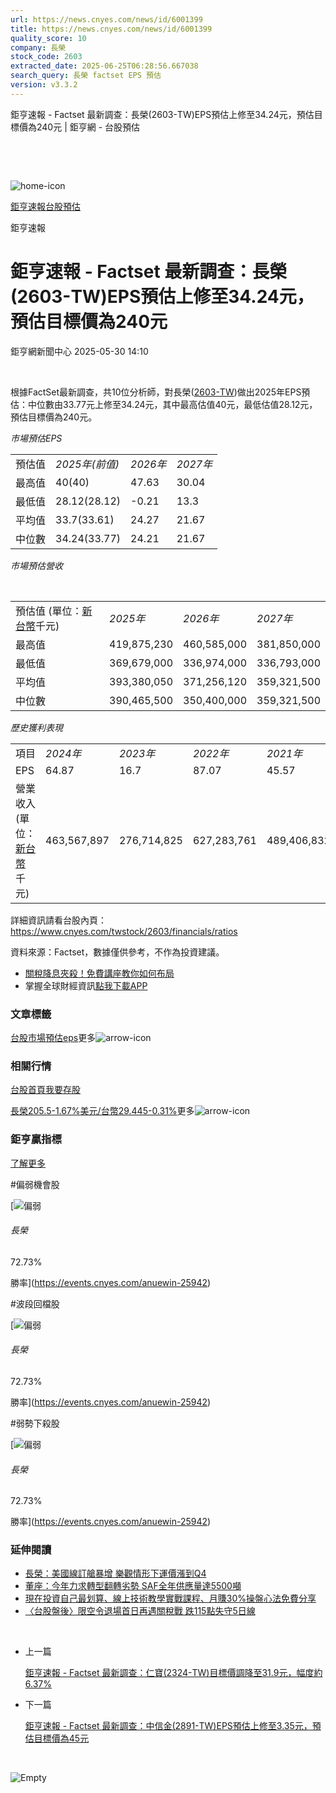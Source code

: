 ```yaml
---
url: https://news.cnyes.com/news/id/6001399
title: https://news.cnyes.com/news/id/6001399
quality_score: 10
company: 長榮
stock_code: 2603
extracted_date: 2025-06-25T06:28:56.667038
search_query: 長榮 factset EPS 預估
version: v3.3.2
---
```


鉅亨速報 - Factset 最新調查：長榮(2603-TW)EPS預估上修至34.24元，預估目標價為240元 | 鉅亨網 - 台股預估

‌

‌

![home-icon](/assets/icons/breadCrumb/symbol-icon-home.svg)

[鉅亨速報](/news/cat/anue_live)[台股預估](/news/cat/tw_forecast)

鉅亨速報

# 鉅亨速報 - Factset 最新調查：長榮(2603-TW)EPS預估上修至34.24元，預估目標價為240元

鉅亨網新聞中心 2025-05-30 14:10

‌

根據FactSet最新調查，共10位分析師，對長榮([2603-TW](https://www.cnyes.com/twstock/2603))做出2025年EPS預估：中位數由33.77元上修至34.24元，其中最高估值40元，最低估值28.12元，預估目標價為240元。

*市場預估EPS*

|  |  |  |  |
| --- | --- | --- | --- |
| 預估值 | *2025年(前值)* | *2026年* | *2027年* |
| 最高值 | 40(40) | 47.63 | 30.04 |
| 最低值 | 28.12(28.12) | -0.21 | 13.3 |
| 平均值 | 33.7(33.61) | 24.27 | 21.67 |
| 中位數 | 34.24(33.77) | 24.21 | 21.67 |

*市場預估營收*

‌

|  |  |  |  |
| --- | --- | --- | --- |
| 預估值 (單位：[新台幣](https://invest.cnyes.com/forex/detail/usdtwd)千元) | *2025年* | *2026年* | *2027年* |
| 最高值 | 419,875,230 | 460,585,000 | 381,850,000 |
| 最低值 | 369,679,000 | 336,974,000 | 336,793,000 |
| 平均值 | 393,380,050 | 371,256,120 | 359,321,500 |
| 中位數 | 390,465,500 | 350,400,000 | 359,321,500 |

*歷史獲利表現*

|  |  |  |  |  |
| --- | --- | --- | --- | --- |
| 項目 | *2024年* | *2023年* | *2022年* | *2021年* |
| EPS | 64.87 | 16.7 | 87.07 | 45.57 |
| 營業收入 (單位：[新台幣](https://invest.cnyes.com/forex/detail/usdtwd)千元) | 463,567,897 | 276,714,825 | 627,283,761 | 489,406,832 |

詳細資訊請看台股內頁：  
<https://www.cnyes.com/twstock/2603/financials/ratios>

資料來源：Factset，數據僅供參考，不作為投資建議。

* [關稅降息夾殺！免費講座教你如何布局](https://www.rsc.com.tw/Cnyes_RSC/SeminarBooking2025InvestmentOutlook.aspx?utm_source=anue&utm_medium=usstocks_end)
* 掌握全球財經資訊[點我下載APP](http://www.cnyes.com/app/?utm_source=mweb&utm_medium=HamMenuBanner&utm_campaign=fixed&utm_content=entr)

### 文章標籤

[台股](https://news.cnyes.com/tag/台股 "台股")[市場預估](https://news.cnyes.com/tag/市場預估 "市場預估")[eps](https://news.cnyes.com/tag/eps "eps")更多![arrow-icon](/assets/icons/arrows/arrow-down.svg)

### 相關行情

[台股首頁](https://www.cnyes.com/twstock)[我要存股](https://supr.link/8OHaU)

[長榮205.5-1.67%](https://www.cnyes.com/twstock/2603)[美元/台幣29.445-0.31%](https://invest.cnyes.com/forex/detail/USDTWD)更多![arrow-icon](/assets/icons/arrows/arrow-down.svg)

### 鉅亨贏指標

[了解更多](https://events.cnyes.com/anuewin-25942)

#偏弱機會股

[![偏弱](/assets/icons/win-indicator/short.svg)

###### 長榮

72.73%

勝率](https://events.cnyes.com/anuewin-25942)

#波段回檔股

[![偏弱](/assets/icons/win-indicator/short.svg)

###### 長榮

72.73%

勝率](https://events.cnyes.com/anuewin-25942)

#弱勢下殺股

[![偏弱](/assets/icons/win-indicator/short.svg)

###### 長榮

72.73%

勝率](https://events.cnyes.com/anuewin-25942)

### 延伸閱讀

* [長榮：美國線訂艙暴增 樂觀情形下運價漲到Q4](/news/id/6000704)
* [董座：今年力求轉型翻轉劣勢 SAF全年供應量達5500噸](/news/id/5999206)
* [現在投資自己最划算、線上技術教學實戰課程、月賺30%操盤心法免費分享](/news/id/5998015)
* [〈台股盤後〉限空令退場首日再遇關稅戰 跌115點失守5日線](/news/id/5993585)

‌

* 上一篇

  [鉅亨速報 - Factset 最新調查：仁寶(2324-TW)目標價調降至31.9元，幅度約6.37%](/news/id/6002034)
* 下一篇

  [鉅亨速報 - Factset 最新調查：中信金(2891-TW)EPS預估上修至3.35元，預估目標價為45元](/news/id/6000958)

‌

![Empty](/assets/icons/skeleton/empty-image.svg)

‌